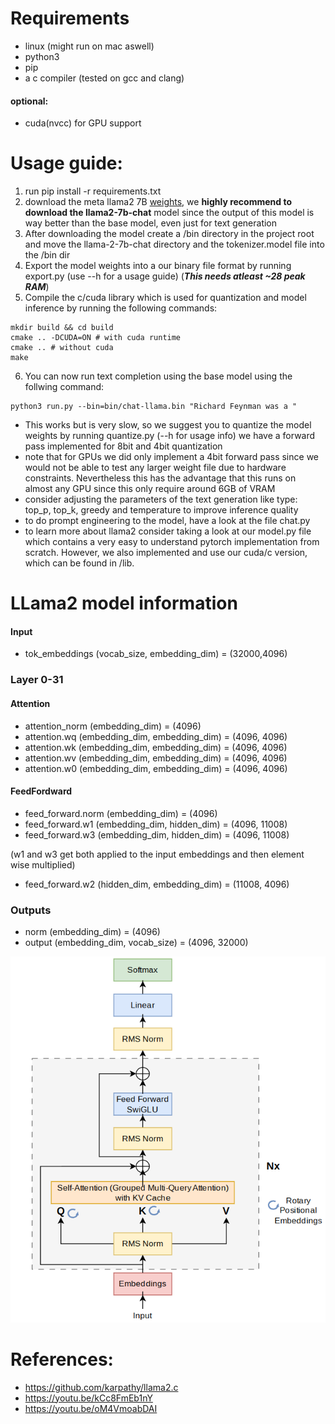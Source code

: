 # Requirements
* linux (might run on mac aswell)
* python3
* pip
* a c compiler (tested on gcc and clang)
#### optional:
* cuda(nvcc) for GPU support

# Usage guide:
1. run pip install -r requirements.txt
2. download the meta llama2 7B [weights](https://llama.meta.com/llama-downloads), we **highly recommend to download the llama2-7b-chat** model since the output of this model is way better than the base model, even just for text generation
3. After downloading the model create a /bin directory in the project root and move the llama-2-7b-chat directory and the tokenizer.model file into the /bin dir
4. Export the model weights into a our binary file format by running export.py (use --h for a usage guide) (***This needs atleast ~28 peak RAM***)
5. Compile the c/cuda library which is used for quantization and model inference by running the following commands:
```
mkdir build && cd build
cmake .. -DCUDA=ON # with cuda runtime
cmake .. # without cuda
make
```
6. You can now run text completion using the base model using the follwing command:
```
python3 run.py --bin=bin/chat-llama.bin "Richard Feynman was a "
```
* This works but is very slow, so we suggest you to quantize the model weights by running quantize.py (--h for usage info) we have a forward pass implemented for 8bit and 4bit quantization
* note that for GPUs we did only implement a 4bit forward pass since we would not be able to test any larger weight file due to hardware constraints. Nevertheless this has the advantage that this runs on almost any GPU since this only require around 6GB of VRAM
* consider adjusting the parameters of the text generation like type: top_p, top_k, greedy and temperature to improve inference quality
* to do prompt engineering to the model, have a look at the file chat.py
* to learn more about llama2 consider taking a look at our model.py file which contains a very easy to understand pytorch implementation from scratch. However, we also implemented and use our cuda/c version, which can be found in /lib.
# LLama2 model information


#### Input
* tok_embeddings (vocab_size, embedding_dim) = (32000,4096)
### Layer 0-31
#### Attention
* attention_norm (embedding_dim) = (4096)
* attention.wq (embedding_dim, embedding_dim) = (4096, 4096)
* attention.wk (embedding_dim, embedding_dim) = (4096, 4096)
* attention.wv (embedding_dim, embedding_dim) = (4096, 4096)
* attention.w0 (embedding_dim, embedding_dim) = (4096, 4096)
#### FeedFordward
* feed_forward.norm (embedding_dim) = (4096)
* feed_forward.w1 (embedding_dim, hidden_dim) = (4096, 11008)
* feed_forward.w3 (embedding_dim, hidden_dim) = (4096, 11008)

(w1 and w3 get both applied to the input embeddings and then element wise multiplied)
* feed_forward.w2 (hidden_dim, embedding_dim) = (11008, 4096)



### Outputs
* norm (embedding_dim) = (4096)
* output (embedding_dim, vocab_size) = (4096, 32000)

![LLaMA2 Architecture](llama_architecture.png)

# References:

* https://github.com/karpathy/llama2.c
* https://youtu.be/kCc8FmEb1nY
* https://youtu.be/oM4VmoabDAI
